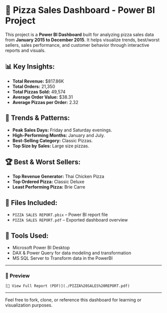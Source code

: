 # 🍕 Pizza Sales Dashboard - Power BI Project

This project is a **Power BI Dashboard** built for analyzing pizza sales data from **January 2015 to December 2015**. It helps visualize trends, best/worst sellers, sales performance, and customer behavior through interactive reports and visuals.

## 📊 Key Insights:
- **Total Revenue:** $817.86K
- **Total Orders:** 21,350
- **Total Pizzas Sold:** 49,574
- **Average Order Value:** $38.31
- **Average Pizzas per Order:** 2.32

## 📅 Trends & Patterns:
- **Peak Sales Days:** Friday and Saturday evenings.
- **High-Performing Months:** January and July.
- **Best-Selling Category:** Classic Pizzas.
- **Top Size by Sales:** Large size pizzas.

## 🏆 Best & Worst Sellers:
- **Top Revenue Generator:** Thai Chicken Pizza
- **Top Ordered Pizza:** Classic Deluxe
- **Least Performing Pizza:** Brie Carre

## 📁 Files Included:
- `PIZZA SALES REPORT.pbix` – Power BI report file
- `PIZZA SALES REPORT.pdf` – Exported dashboard overview

## 🧰 Tools Used:
- Microsoft Power BI Desktop
- DAX & Power Query for data modeling and transformation
- MS SQL Server to Transform data in the PowerBI 
  
---

### 🔗 Preview
    [📄 View Full Report (PDF)](./PIZZA%20SALES%20REPORT.pdf)


---

Feel free to fork, clone, or reference this dashboard for learning or visualization purposes.
